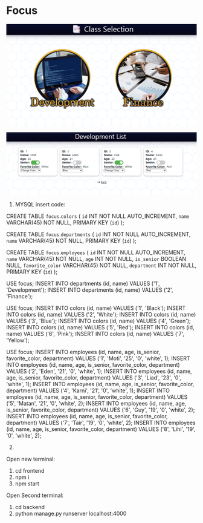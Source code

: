 # Focus

![Alt Text](preview1.png)

![Alt Text](preview2.png)

1. MYSQL insert code:

CREATE TABLE `focus`.`colors` (
    `id` INT NOT NULL AUTO_INCREMENT,
    `name` VARCHAR(45) NOT NULL,
    PRIMARY KEY (`id`)
);

CREATE TABLE `focus`.`departments` (
    `id` INT NOT NULL AUTO_INCREMENT,
    `name` VARCHAR(45) NOT NULL,
    PRIMARY KEY (`id`)
);

CREATE TABLE `focus`.`employees` (
    `id` INT NOT NULL AUTO_INCREMENT,
    `name` VARCHAR(45) NOT NULL,
    `age` INT NOT NULL,
    `is_senior` BOOLEAN NULL,
    `favorite_color` VARCHAR(45) NOT NULL,
    `department` INT NOT NULL,
      PRIMARY KEY (`id`)
);


USE focus;
INSERT INTO departments (id, name)
VALUES ('1', 'Development');
INSERT INTO departments (id, name)
VALUES ('2', 'Finance');

USE focus;
INSERT INTO colors (id, name)
VALUES ('1', 'Black');
INSERT INTO colors (id, name)
VALUES ('2', 'White');
INSERT INTO colors (id, name)
VALUES ('3', 'Blue');
INSERT INTO colors (id, name)
VALUES ('4', 'Green');
INSERT INTO colors (id, name)
VALUES ('5', 'Red');
INSERT INTO colors (id, name)
VALUES ('6', 'Pink');
INSERT INTO colors (id, name)
VALUES ('7', 'Yellow');

USE focus;
INSERT INTO employees (id, name, age, is_senior, favorite_color, department)
VALUES ('1', 'Moti', '25', '0', 'white', 1);
INSERT INTO employees (id, name, age, is_senior, favorite_color, department)
VALUES ('2', 'Eden', '21', '0', 'white', 1);
INSERT INTO employees (id, name, age, is_senior, favorite_color, department)
VALUES ('3', 'Liad', '23', '0', 'white', 1);
INSERT INTO employees (id, name, age, is_senior, favorite_color, department)
VALUES ('4', 'Karni', '21', '0', 'white', 1);
INSERT INTO employees (id, name, age, is_senior, favorite_color, department)
VALUES ('5', 'Matan', '21', '0', 'white', 2);
INSERT INTO employees (id, name, age, is_senior, favorite_color, department)
VALUES ('6', 'Guy', '19', '0', 'white', 2);
INSERT INTO employees (id, name, age, is_senior, favorite_color, department)
VALUES ('7', 'Tair', '19', '0', 'white', 2);
INSERT INTO employees (id, name, age, is_senior, favorite_color, department)
VALUES ('8', 'Lihi', '19', '0', 'white', 2);

2.
Open new terminal:
1) cd frontend
2) npm i
3) npm start

Open Second terminal:
1) cd backend
2) python manage.py runserver localhost:4000

